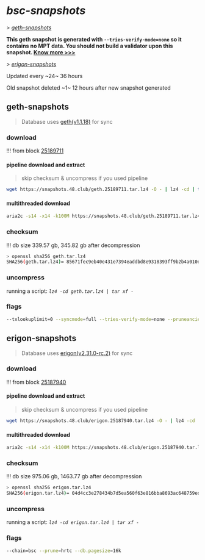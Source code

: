 # *bsc-snapshots*


*\> [geth-snapshots](#geth-snapshots)*

**This geth snapshot is generated with `--tries-verify-mode=none` so it contains no MPT data. You should not build a validator upon this snapshot. [Know more >>>](https://github.com/bnb-chain/bsc/pull/926)**

*\> [erigon-snapshots](#erigon-snapshots)*

Updated every ~24~ 36 hours

Old snapshot deleted ~1~ 12 hours after new snapshot generated

## geth-snapshots


> Database uses [geth(v1.1.18)](https://github.com/bnb-chain/bsc/releases/tag/v1.1.18) for sync


### download

<!-- begin_geth -->

!!! from block [25189711](https://bscscan.com/block/25189711)

#### pipeline download and extract
> skip checksum & uncompress if you used pipeline
```bash
wget https://snapshots.48.club/geth.25189711.tar.lz4 -O - | lz4 -cd | tar xf -
```

#### multithreaded download

```bash
aria2c -s14 -x14 -k100M https://snapshots.48.club/geth.25189711.tar.lz4 -o geth.tar.lz4
```


### checksum

!!! db size 339.57 gb, 345.82 gb after decompression
```bash
> openssl sha256 geth.tar.lz4
SHA256(geth.tar.lz4)= 85671fec9eb40e431e7394eaddbd8e9318393ff9b2b4a010d199e55236091ca1
```

<!-- end_geth -->

### uncompress


running a script: _`lz4 -cd geth.tar.lz4 | tar xf -`_


### flags


```bash
--txlookuplimit=0 --syncmode=full --tries-verify-mode=none --pruneancient=true --diffblock=5000
```


## erigon-snapshots


> Database uses [erigon(v2.31.0-rc.2)](https://github.com/ledgerwatch/erigon/releases/tag/v2.31.0-rc.2) for sync


### download

<!-- begin_erigon -->

!!! from block [25187940](https://bscscan.com/block/25187940)

#### pipeline download and extract
> skip checksum & uncompress if you used pipeline
```bash
wget https://snapshots.48.club/erigon.25187940.tar.lz4 -O - | lz4 -cd | tar xf -
```

#### multithreaded download

```bash
aria2c -s14 -x14 -k100M https://snapshots.48.club/erigon.25187940.tar.lz4 -o erigon.tar.lz4
```


### checksum

!!! db size 975.06 gb, 1463.77 gb after decompression
```bash
> openssl sha256 erigon.tar.lz4
SHA256(erigon.tar.lz4)= 04d4cc3e278434b7d5ea560f63e816bba8693ac648759ed70c8cb7c917b4f0b2
```

<!-- end_erigon -->


### uncompress


running a script: _`lz4 -cd erigon.tar.lz4 | tar xf -`_


### flags


```bash
--chain=bsc --prune=hrtc --db.pagesize=16k
```

